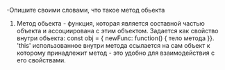 -Опишите своими словами, что такое метод обьекта

1) Метод обьекта - функция, которая является составной частью объекта и ассоциирована с этим объектом. Задается как свойство внутри объекта: const obj = { newFunc: function() { тело метода }}. 'this' использованное внутри метода ссылается на сам объект к которому принадлежит метод - это удобно для взаимодействия с его свойствами.